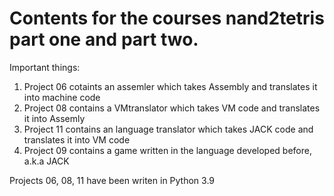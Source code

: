 # Contents for the courses nand2tetris part one and part two.
Important things:
1. Project 06 cotaints an assemler which takes Assembly and translates it into machine code
2. Project 08 contains a VMtranslator which takes VM code and translates it into Assemly
3. Project 11 contains an language translator which takes JACK code and translates it into VM code
4. Project 09 contains a game written in the language developed before, a.k.a JACK

Projects 06, 08, 11 have been writen in Python 3.9
